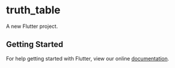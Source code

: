 # truth_table

A new Flutter project.

## Getting Started

For help getting started with Flutter, view our online
[documentation](https://flutter.io/).
